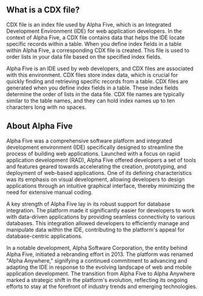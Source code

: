 ## What is a CDX file?

CDX file is an index file used by Alpha Five, which is an Integrated Development Environment (IDE) for web application developers. In the context of Alpha Five, a CDX file contains data that helps the IDE locate specific records within a table. When you define index fields in a table within Alpha Five, a corresponding CDX file is created. This file is used to order lists in your data file based on the specified index fields.

Alpha Five is an IDE used by web developers, and CDX files are associated with this environment. CDX files store index data, which is crucial for quickly finding and retrieving specific records from a table. CDX files are generated when you define index fields in a table. These index fields determine the order of lists in the data file. CDX file names are typically similar to the table names, and they can hold index names up to ten characters long with no spaces.

## About Alpha Five

Alpha Five was a comprehensive software platform and integrated development environment (IDE) specifically designed to streamline the process of building web applications. Launched with a focus on rapid application development (RAD), Alpha Five offered developers a set of tools and features geared towards accelerating the creation, prototyping, and deployment of web-based applications. One of its defining characteristics was its emphasis on visual development, allowing developers to design applications through an intuitive graphical interface, thereby minimizing the need for extensive manual coding.

A key strength of Alpha Five lay in its robust support for database integration. The platform made it significantly easier for developers to work with data-driven applications by providing seamless connectivity to various databases. This integration allowed developers to efficiently manage and manipulate data within the IDE, contributing to the platform's appeal for database-centric applications.

In a notable development, Alpha Software Corporation, the entity behind Alpha Five, initiated a rebranding effort in 2013. The platform was renamed "Alpha Anywhere," signifying a continued commitment to advancing and adapting the IDE in response to the evolving landscape of web and mobile application development. The transition from Alpha Five to Alpha Anywhere marked a strategic shift in the platform's evolution, reflecting its ongoing efforts to stay at the forefront of industry trends and emerging technologies.
